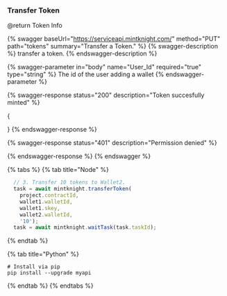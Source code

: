 
### Transfer Token

@return Token Info

{% swagger baseUrl="https://serviceapi.mintknight.com/" method="PUT" path="tokens" summary="Transfer a Token." %} {% swagger-description %} transfer a token. {% endswagger-description %}

{% swagger-parameter in="body" name="User_Id" required="true" type="string" %} The id of the user adding a wallet {% endswagger-parameter %}


{% swagger-response status="200" description="Token succesfully minted" %}

{

}
{% endswagger-response %}

{% swagger-response status="401" description="Permission denied" %}

{% endswagger-response %} {% endswagger %}


{% tabs %}
{% tab title="Node" %}
```javascript
  // 3. Transfer 10 tokens to Wallet2.
  task = await mintknight.transferToken(
    project.contractId,
    wallet1.walletId,
    wallet1.skey,
    wallet2.walletId,
    '10');
  task = await mintknight.waitTask(task.taskId);
```
{% endtab %}

{% tab title="Python" %}
```
# Install via pip
pip install --upgrade myapi
```
{% endtab %}
{% endtabs %}



